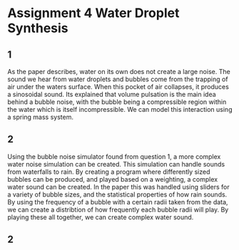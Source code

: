 # Assignment 4 Water Droplet Synthesis

## **1**
As the paper describes, water on its own does not create a large noise. The sound we hear from water droplets and bubbles come from the trapping of air under the waters surface. When this pocket of air collapses, it produces a sinosoidal sound. Its explained that volume pulsation is the main idea behind a bubble noise, with the bubble being a compressible region within the water which is itself incompressible. We can model this interaction using a spring mass system.

## **2**
Using the bubble noise simulator found from question 1, a more complex water noise simulation can be created. This simulation can handle sounds from waterfalls to rain. By creating a program where differently sized bubbles can be produced, and played based on a weighting, a complex water sound can be created. In the paper this was handled using sliders for a variety of bubble sizes, and the statistical properties of how rain sounds. By using the frequency of a bubble with a certain radii taken from the data, we can create a distribtion of how frequently each bubble radii will play. By playing these all together, we can create complex water sound.

## **2**
